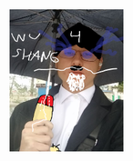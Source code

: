 <img src = "https://github.com/Afircock/tipkcoC/blob/main/aee025cbda5caf8e.png?raw=true" width = "200" height = "250" alt = "пример" align = "center" />  
<audio src = "https://github.com/Afircock/tipkcoC/blob/main/greg.wav"> </audio>